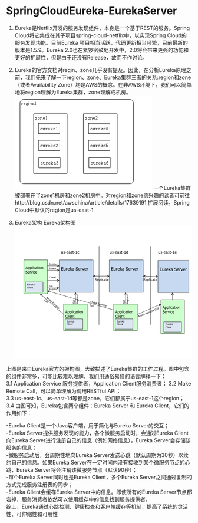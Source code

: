 # SpringCloudEureka-EurekaServer
1. Eureka是Netflix开发的服务发现组件，本身是一个基于REST的服务。Spring Cloud将它集成在其子项目spring-cloud-netflix中，以实现Spring Cloud的服务发现功能。目前Eureka 项目相当活跃，代码更新相当频繁，目前最新的版本是1.5.9。Eureka 2.0也在紧锣密鼓地开发中，2.0将会带来更强的功能和更好的扩展性，但是由于还没有Release，故而不作讨论。 

2. Eureka的官方文档对regin、zone几乎没有提及。因此，在分析Eureka原理之前，我们先来了解一下region、zone、Eureka集群三者的关系:region和zone（或者Availability Zone）均是AWS的概念。在非AWS环境下，我们可以简单地将region理解为Eureka集群，zone理解成机房。
![Image text](https://raw.githubusercontent.com/hewenjian123/SpringCloudEureka-EurekaServer/master/images/aws.png)
一个Eureka集群被部署在了zone1机房和zone2机房中。对region和zone感兴趣的读者可前往http://blog.csdn.net/awschina/article/details/17639191 扩展阅读。Spring Cloud中默认的region是us-east-1

3. Eureka架构
Eureka架构图
![Image text](https://raw.githubusercontent.com/hewenjian123/SpringCloudEureka-EurekaServer/master/images/eureka_architecture.png)

上图是来自Eureka官方的架构图，大致描述了Eureka集群的工作过程。图中包含的组件非常多，可能比较难以理解，我们用通俗易懂的语言解释一下：  
3.1 Application Service 服务提供者，Application Client服务消费者；                                                                            3.2 Make Remote Call，可以简单理解为调用RESTful API；  
3.3 us-east-1c、us-east-1d等都是zone，它们都属于us-east-1这个region；  
3.4 由图可知，Eureka包含两个组件：Eureka Server 和 Eureka Client，它们的作用如下：  

  -Eureka Client是一个Java客户端，用于简化与Eureka Server的交互；  
  -Eureka Server提供服务发现的能力，各个微服务启动时，会通过Eureka Client向Eureka Server进行注册自己的信息（例如网络信息），Eureka Server会存储该服务的信息；  
  -微服务启动后，会周期性地向Eureka Server发送心跳（默认周期为30秒）以续约自己的信息。如果Eureka Server在一定时间内没有接收到某个微服务节点的心跳，Eureka Server将会注销该微服务节点（默认90秒）；  
  -每个Eureka Server同时也是Eureka Client，多个Eureka Server之间通过复制的方式完成服务注册表的同步；  
  -Eureka Client会缓存Eureka Server中的信息。即使所有的Eureka Server节点都宕掉，服务消费者依然可以使用缓存中的信息找到服务提供者。  
  综上，Eureka通过心跳检测、健康检查和客户端缓存等机制，提高了系统的灵活性、可伸缩性和可用性
